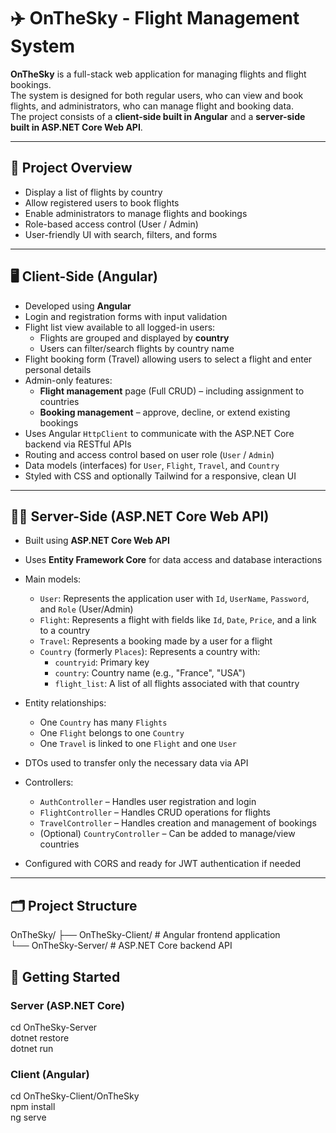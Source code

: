 # ✈️ OnTheSky - Flight Management System

**OnTheSky** is a full-stack web application for managing flights and flight bookings.  
The system is designed for both regular users, who can view and book flights, and administrators, who can manage flight and booking data.  
The project consists of a **client-side built in Angular** and a **server-side built in ASP.NET Core Web API**.

---

## 🧭 Project Overview

- Display a list of flights by country
- Allow registered users to book flights
- Enable administrators to manage flights and bookings
- Role-based access control (User / Admin)
- User-friendly UI with search, filters, and forms

---

## 🖥️ Client-Side (Angular)

- Developed using **Angular**
- Login and registration forms with input validation
- Flight list view available to all logged-in users:
  - Flights are grouped and displayed by **country**
  - Users can filter/search flights by country name
- Flight booking form (Travel) allowing users to select a flight and enter personal details
- Admin-only features:
  - **Flight management** page (Full CRUD) – including assignment to countries
  - **Booking management** – approve, decline, or extend existing bookings
- Uses Angular `HttpClient` to communicate with the ASP.NET Core backend via RESTful APIs
- Routing and access control based on user role (`User` / `Admin`)
- Data models (interfaces) for `User`, `Flight`, `Travel`, and `Country`
- Styled with CSS and optionally Tailwind for a responsive, clean UI

---

## 🧑‍💻 Server-Side (ASP.NET Core Web API)

- Built using **ASP.NET Core Web API**
- Uses **Entity Framework Core** for data access and database interactions
- Main models:
  - `User`: Represents the application user with `Id`, `UserName`, `Password`, and `Role` (User/Admin)
  - `Flight`: Represents a flight with fields like `Id`, `Date`, `Price`, and a link to a country
  - `Travel`: Represents a booking made by a user for a flight
  - `Country` (formerly `Places`): Represents a country with:
    - `countryid`: Primary key
    - `country`: Country name (e.g., "France", "USA")
    - `flight_list`: A list of all flights associated with that country
- Entity relationships:
  - One `Country` has many `Flights`
  - One `Flight` belongs to one `Country`
  - One `Travel` is linked to one `Flight` and one `User`

- DTOs used to transfer only the necessary data via API
- Controllers:
  - `AuthController` – Handles user registration and login
  - `FlightController` – Handles CRUD operations for flights
  - `TravelController` – Handles creation and management of bookings
  - (Optional) `CountryController` – Can be added to manage/view countries
- Configured with CORS and ready for JWT authentication if needed

---

## 🗂️ Project Structure
 OnTheSky/
  ├── OnTheSky-Client/       # Angular frontend application  
  └── OnTheSky-Server/       # ASP.NET Core backend API

## 🚀 Getting Started

### Server (ASP.NET Core)
cd OnTheSky-Server  
dotnet restore  
dotnet run  
### Client (Angular)
cd OnTheSky-Client/OnTheSky  
npm install  
ng serve  
